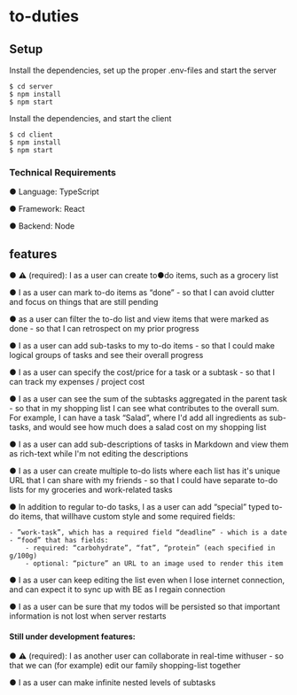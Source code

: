 # to-duties

## Setup

Install the dependencies, set up the proper .env-files and start the server
```
$ cd server
$ npm install
$ npm start
```
Install the dependencies, and start the client
```
$ cd client
$ npm install
$ npm start
```

### Technical Requirements

  ● Language: TypeScript
  
  ● Framework: React
  
  ● Backend: Node

## features
●  ⚠ (required): I as a user can create to●do items, such as a grocery list

●  I as a user can mark to-do items as “done” - so that I can avoid clutter and focus on things that are still pending

●   as a user can filter the to-do list and view items that were marked as done - so that I can retrospect on my prior progress

●  I as a user can add sub-tasks to my to-do items - so that I could make logical groups of tasks and see their overall progress 

●  I as a user can specify the cost/price for a task or a subtask - so that I can track my expenses / project cost

●  I as a user can see the sum of the subtasks aggregated in the parent task - so that in my shopping list I can see what contributes to the overall sum. For example, I can have a task “Salad”, where I'd add all ingredients as sub-tasks, and would see how much does a salad cost on my shopping list

●  I as a user can add sub-descriptions of tasks in Markdown and view them as rich-text while I'm not editing the descriptions


●  I as a user can create multiple to-do lists where each list has it's unique URL that I can share with my friends - so that I could have separate to-do lists for my groceries and work-related tasks

●  In addition to regular to-do tasks, I as a user can add “special” typed to-do items, that willhave custom style and some required fields:

    - ”work-task”, which has a required field “deadline” - which is a date
    - “food” that has fields:
        - required: “carbohydrate”, “fat”, “protein” (each specified in g/100g)
        - optional: “picture” an URL to an image used to render this item

●  I as a user can keep editing the list even when I lose internet connection, and can expect it to sync up with BE as I regain connection

●  I as a user can be sure that my todos will be persisted so that important information is not lost when server restarts


#### Still under development features:

●  ⚠ (required): I as ​another user ​can collaborate in real-time with ​user ​- so that we can (for example) edit our family shopping-list together

● I as a user can make infinite nested levels of subtasks




